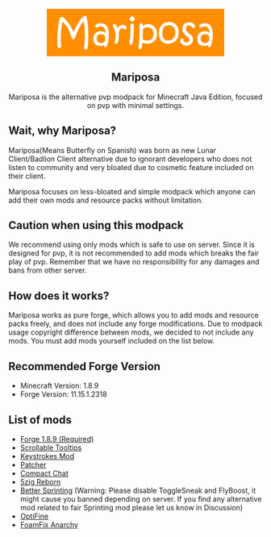 

<p align="center">
 <img width="70%" src="https://raw.githubusercontent.com/MysticMoonlight/Mariposa/main/Mariposa%20Temp%20Logo.png" align="center" alt="Mariposa-IMG" />
 <h2 align="center">Mariposa</h2>
  <p align="center">
    Mariposa is the alternative pvp modpack for Minecraft Java Edition, focused on pvp with minimal settings. 
  </p>
</p>

## Wait, why Mariposa? ##
Mariposa(Means Butterfly on Spanish) was born as new Lunar Client/Badlion Client alternative due to ignorant developers who does not listen to community and very bloated due to cosmetic feature included on their client.

Mariposa focuses on less-bloated and simple modpack which anyone can add their own mods and resource packs without limitation.

## Caution when using this modpack ##
We recommend using only mods which is safe to use on server. Since it is designed for pvp, it is not recommended to add mods which breaks the fair play of pvp. Remember that we have no responsibility for any damages and bans from other server.

## How does it works? ##
Mariposa works as pure forge, which allows you to add mods and resource packs freely, and does not include any forge modifications.
Due to modpack usage copyright difference between mods, we decided to not include any mods. You must add mods yourself included on the list below.

## Recommended Forge Version ##
- Minecraft Version: 1.8.9
- Forge Version: 11.15.1.2318

## List of mods ##
* [Forge 1.8.9 (Required)](https://files.minecraftforge.net/maven/net/minecraftforge/forge/index_1.8.9.html)
* [Scrollable Tooltips](https://sk1er.club/mods/text_overflow_scroll)
* [Keystrokes Mod](https://sk1er.club/mods/keystrokesmod)
* [Patcher](https://sk1er.club/mods/patcher)
* [Compact Chat](https://sk1er.club/mods/compactchat)
* [5zig Reborn](https://5zigreborn.eu/)
* [Better Sprinting](https://www.curseforge.com/minecraft/mc-mods/better-sprinting) (Warning: Please disable ToggleSneak and FlyBoost, it might cause you banned depending on server. If you find any alternative mod related to fair Sprinting mod please let us know in Discussion)
* [OptiFine](https://www.optifine.net/home)
* [FoamFix Anarchy](https://www.curseforge.com/minecraft/mc-mods/foamfix-optimization-mod)
